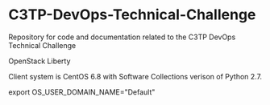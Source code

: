 # C3TP-DevOps-Technical-Challenge
Repository for code and documentation related to the C3TP DevOps Technical Challenge

OpenStack Liberty

Client system is CentOS 6.8 with Software Collections verison of Python 2.7.

export OS_USER_DOMAIN_NAME="Default"
